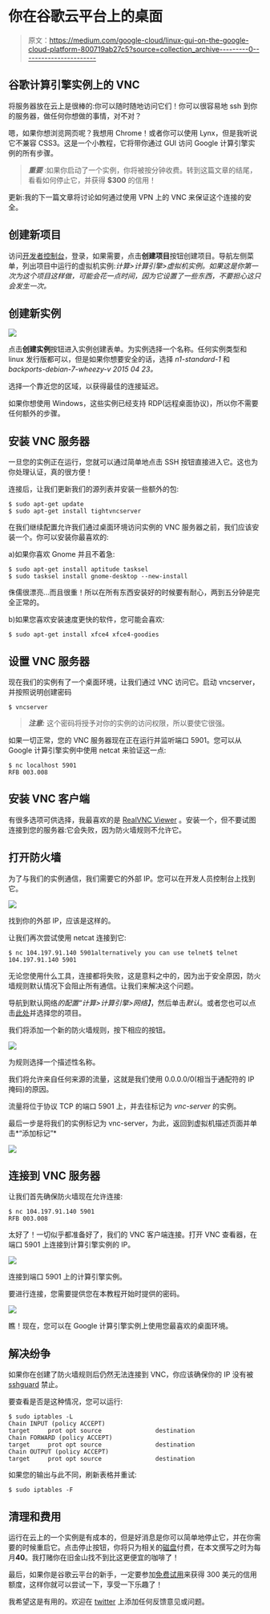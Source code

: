 # 你在谷歌云平台上的桌面

> 原文：<https://medium.com/google-cloud/linux-gui-on-the-google-cloud-platform-800719ab27c5?source=collection_archive---------0----------------------->

## 谷歌计算引擎实例上的 VNC

将服务器放在云上是很棒的:你可以随时随地访问它们！你可以很容易地 ssh 到你的服务器，做任何你想做的事情，对不对？

嗯，如果你想浏览网页呢？我想用 Chrome！或者你可以使用 Lynx，但是我听说它不兼容 CSS3。这是一个小教程，它将带你通过 GUI 访问 Google 计算引擎实例的所有步骤。

> ***重要*** :如果你启动了一个实例，你将被按分钟收费。转到这篇文章的结尾，看看如何停止它，并获得 **$300** 的信用！

更新:我的下一篇文章将讨论如何通过使用 VPN 上的 VNC 来保证这个连接的安全。

## **创建新项目**

访问[开发者控制台](https://console.developers.google.com/)，登录，如果需要，点击**创建项目**按钮创建项目。导航左侧菜单，列出项目中运行的虚拟机实例:*计算>计算引擎>虚拟机实例。如果这是你第一次为这个项目这样做，可能会花一点时间，因为它设置了一些东西，不要担心这只会发生一次。*

## 创建新实例

![](img/2fb1571a98fe59c8d2db17f13622f79e.png)

点击**创建实例**按钮进入实例创建表单。为实例选择一个名称。任何实例类型和 linux 发行版都可以，但是如果你想要安全的话，选择 *n1-standard-1* 和*backports-debian-7-wheezy-v 2015 04 23。*

选择一个靠近您的区域，以获得最佳的连接延迟。

如果你想使用 Windows，这些实例已经支持 RDP(远程桌面协议)，所以你不需要任何额外的步骤。

## 安装 VNC 服务器

一旦您的实例正在运行，您就可以通过简单地点击 SSH 按钮直接进入它。这也为你处理认证，真的很方便！

连接后，让我们更新我们的源列表并安装一些额外的包:

```
$ sudo apt-get update
$ sudo apt-get install tightvncserver
```

在我们继续配置允许我们通过桌面环境访问实例的 VNC 服务器之前，我们应该安装一个。你可以安装你最喜欢的:

a)如果你喜欢 Gnome 并且不着急:

```
$ sudo apt-get install aptitude tasksel
$ sudo tasksel install gnome-desktop --new-install
```

侏儒很漂亮…而且很重！所以在所有东西安装好的时候要有耐心，两到五分钟是完全正常的。

b)如果您喜欢安装速度更快的软件，您可能会喜欢:

```
$ sudo apt-get install xfce4 xfce4-goodies
```

## 设置 VNC 服务器

现在我们的实例有了一个桌面环境，让我们通过 VNC 访问它。启动 vncserver，并按照说明创建密码

```
$ vncserver
```

> ***注意:*** 这个密码将授予对你的实例的访问权限，所以要使它很强。

如果一切正常，您的 VNC 服务器现在正在运行并监听端口 5901。您可以从 Google 计算引擎实例中使用 netcat 来验证这一点:

```
$ nc localhost 5901
RFB 003.008
```

## 安装 VNC 客户端

有很多选项可供选择，我最喜欢的是 [RealVNC Viewer](http://www.realvnc.com/download/viewer/) 。安装一个，但不要试图连接到您的服务器:它会失败，因为防火墙规则不允许它。

## 打开防火墙

为了与我们的实例通信，我们需要它的外部 IP。您可以在开发人员控制台上找到它。

![](img/c125180e085d83582e8b188d35e5b63d.png)

找到你的外部 IP，应该是这样的。

让我们再次尝试使用 netcat 连接到它:

```
$ nc 104.197.91.140 5901alternatively you can use telnet$ telnet 104.197.91.140 5901
```

无论您使用什么工具，连接都将失败，这是意料之中的，因为出于安全原因，防火墙规则默认情况下会阻止所有通信。让我们来解决这个问题。

导航到默认网络*的配置“计算>计算引擎>网络】*，然后单击*默认*。或者您也可以点击[此处](https://console.developers.google.com/project/_/compute/networksDetail/global/networks/default)并选择您的项目。

我们将添加一个新的防火墙规则，按下相应的按钮。

![](img/a94ac67030b468f1a82a12b0d20dc318.png)

为规则选择一个描述性名称。

我们将允许来自任何来源的流量，这就是我们使用 0.0.0.0/0(相当于通配符的 IP 掩码)的原因。

流量将位于协议 TCP 的端口 5901 上，并去往标记为 *vnc-server* 的实例。

最后一步是将我们的实例标记为 vnc-server，为此，返回到虚拟机描述页面并单击*“添加标记”*

![](img/c3d45dd4f4259a8f8e3ae1161c97d91c.png)

## 连接到 VNC 服务器

让我们首先确保防火墙现在允许连接:

```
$ nc 104.197.91.140 5901
RFB 003.008
```

太好了！一切似乎都准备好了，我们的 VNC 客户端连接。打开 VNC 查看器，在端口 5901 上连接到计算引擎实例的 IP。

![](img/1f5c85133497d8648fb7ea3f99949b81.png)

连接到端口 5901 上的计算引擎实例。

要进行连接，您需要提供您在本教程开始时提供的密码。

![](img/ee9368476f116a5d9dda2142260baa0f.png)

瞧！现在，您可以在 Google 计算引擎实例上使用您最喜欢的桌面环境。

## 解决纷争

如果你在创建了防火墙规则后仍然无法连接到 VNC，你应该确保你的 IP 没有被 [sshguard](http://www.sshguard.net/) 禁止。

要查看是否是这种情况，您可以运行:

```
$ sudo iptables -L
Chain INPUT (policy ACCEPT)
target     prot opt source               destination         
Chain FORWARD (policy ACCEPT)
target     prot opt source               destination         
Chain OUTPUT (policy ACCEPT)
target     prot opt source               destination
```

如果您的输出与此不同，刷新表格并重试:

```
$ sudo iptables -F
```

## 清理和费用

运行在云上的一个实例是有成本的，但是好消息是你可以简单地停止它，并在你需要的时候重启它。点击停止按钮，你将只为相关的[磁盘](https://cloud.google.com/compute/pricing#persistentdisk)付费，在本文撰写之时为每月**40**。我打赌你在旧金山找不到比这更便宜的咖啡了！

最后，如果你是谷歌云平台的新手，一定要参加[免费试用](https://cloud.google.com/free-trial/)来获得 300 美元的信用额度，这样你就可以尝试一下，享受一下乐趣了！

我希望这是有用的。欢迎在 [twitter](http://twitter.com/francesc) 上添加任何反馈意见或问题。